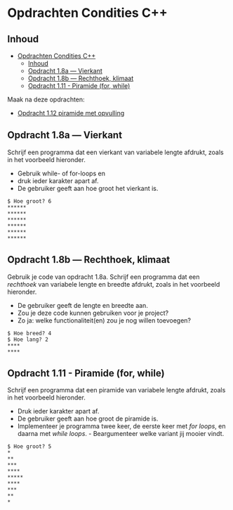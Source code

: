 # Opdrachten Condities C++[](title-id)

## Inhoud[](toc-id)
- [Opdrachten Condities C++](#opdrachten-condities-c)
  - [Inhoud](#inhoud)
  - [Opdracht 1.8a — Vierkant](#opdracht-18a--vierkant)
  - [Opdracht 1.8b — Rechthoek, klimaat](#opdracht-18b--rechthoek-klimaat)
  - [Opdracht 1.11 - Piramide (for, while)](#opdracht-111---piramide-for-while)

Maak na deze opdrachten:
- [Opdracht 1.12 piramide met opvulling](../condities/for/opdr_piramide.md)

## Opdracht 1.8a — Vierkant
Schrijf een programma dat een vierkant van variabele lengte afdrukt, zoals in het
voorbeeld hieronder. 
- Gebruik while- of for-loops en 
- druk ieder karakter apart af. 
- De gebruiker geeft aan hoe groot het vierkant is.
```console
$ Hoe groot? 6
******
******
******
******
******
******
```

## Opdracht 1.8b — Rechthoek, klimaat
Gebruik je code van opdracht 1.8a. Schrijf een programma dat een *rechthoek* van variabele lengte en breedte afdrukt, zoals in het
voorbeeld hieronder. 
- De gebruiker geeft de lengte en breedte aan.
- Zou je deze code kunnen gebruiken voor je project?
- Zo ja: welke functionaliteit(en) zou je nog willen toevoegen?
```console
$ Hoe breed? 4
$ Hoe lang? 2
****
****
```

## Opdracht 1.11 - Piramide (for, while)
Schrijf een programma dat een piramide van variabele lengte afdrukt, zoals in het voorbeeld hieronder.

- Druk ieder karakter apart af. 
- De gebruiker geeft aan hoe groot de piramide is.
- Implementeer je programma twee keer, de eerste keer met *for loops*, en daarna met *while loops*. - Beargumenteer welke variant jij mooier vindt.
```console
$ Hoe groot? 5
*
**
***
****
*****
****
***
**
*
```